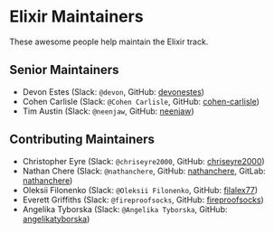 # Elixir Maintainers

These awesome people help maintain the Elixir track.

## Senior Maintainers

- Devon Estes (Slack: `@devon`, GitHub: [devonestes](https://github.com/devonestes))
- Cohen Carlisle (Slack: `@Cohen Carlisle`, GitHub: [cohen-carlisle](https://github.com/cohen-carlisle))
- Tim Austin (Slack: `@neenjaw`, GitHub: [neenjaw](https://github.com/neenjaw))

## Contributing Maintainers

- Christopher Eyre (Slack: `@chriseyre2000`, GitHub: [chriseyre2000](https://github.com/chriseyre2000))
- Nathan Chere (Slack: `@nathanchere`, GitHub: [nathanchere](https://github.com/nathanchere), GitLab: [nathanchere](https://gitlab.com/nathanchere))
- Oleksii Filonenko (Slack: `@Oleksii Filonenko`, GitHub: [filalex77](https://github.com/filalex77))
- Everett Griffiths (Slack: `@fireproofsocks`, GitHub: [fireproofsocks](https://github.com/fireproofsocks/))
- Angelika Tyborska (Slack: `@Angelika Tyborska`, GitHub: [angelikatyborska](https://github.com/angelikatyborska/))
